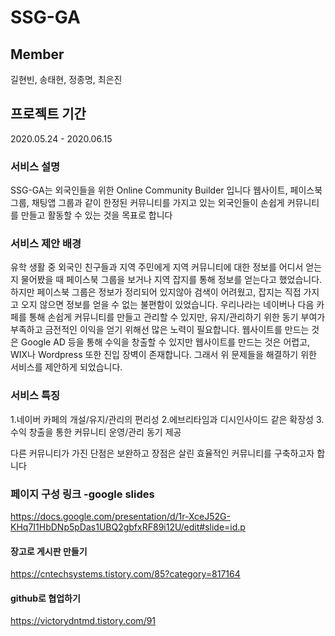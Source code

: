 # SSG-GA
## Member
길현빈, 송태현, 정종명, 최은진

## 프로젝트 기간
2020.05.24 - 2020.06.15

### 서비스 설명
SSG-GA는 외국인들을 위한 Online Community Builder 입니다
웹사이트, 페이스북 그룹, 채팅앱 그룹과 같이 한정된 커뮤니티를 가지고 있는 외국인들이 손쉽게 커뮤니티를 만들고 활동할 수 있는 것을 목표로 합니다

### 서비스 제안 배경
유학 생활 중 외국인 친구들과 지역 주민에게 지역 커뮤니티에 대한 정보를 어디서 얻는지 물어봤을 때 페이스북 그룹을 보거나 지역 잡지를 통해 정보를 얻는다고 했었습니다. 하지만 페이스북 그룹은 정보가 정리되어 있지않아 검색이 어려웠고, 잡지는 직접 가지고 오지 않으면 정보를 얻을 수 없는 불편함이 있었습니다.
우리나라는 네이버나 다음 카페를 통해 손쉽게 커뮤니티를 만들고 관리할 수 있지만, 유지/관리하기 위한 동기 부여가 부족하고 금전적인 이익을 얻기 위해선 많은 노력이 필요합니다.
웹사이트를 만드는 것은 Google AD 등을 통해 수익을 창출할 수 있지만 웹사이트를 만드는 것은 어렵고, WIX나 Wordpress 또한 진입 장벽이 존재합니다.
그래서 위 문제들을 해결하기 위한 서비스를 제안하게 되었습니다.

### 서비스 특징
1.네이버 카페의 개설/유지/관리의 편리성
2.에브리타임과 디시인사이드 같은 확장성
3.수익 창출을 통한 커뮤니티 운영/관리 동기 제공

다른 커뮤니티가 가진 단점은 보완하고 장점은 살린 효율적인 커뮤니티를 구축하고자 합니다

### 페이지 구성 링크 -google slides
https://docs.google.com/presentation/d/1r-XceJ52G-KHq7I1HbDNp5pDas1UBQ2gbfxRF89i12U/edit#slide=id.p 

#### 장고로 게시판 만들기
https://cntechsystems.tistory.com/85?category=817164

#### github로 협업하기
https://victorydntmd.tistory.com/91
